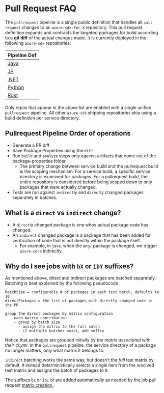 # Pull Request FAQ

The `pullrequest` pipeline is a single public definition that handles all `pull request` changes to an `azure-sdk-for-X` repository. This pull request definition expands and contracts the targeted packages for build according to a **git diff** of the actual changes made. It is currently deployed in the following `azure-sdk` repositories:

| Pipeline Def |
|---|
| [Java](https://dev.azure.com/azure-sdk/public/_build?definitionId=7413) |
| [JS](https://dev.azure.com/azure-sdk/public/_build?definitionId=7140) |
| [.NET](https://dev.azure.com/azure-sdk/public/_build?definitionId=7327) |
| [Python](https://dev.azure.com/azure-sdk/public/_build?definitionId=7050) |
| [Rust](https://dev.azure.com/azure-sdk/public/_build?definitionId=7126) |

Only repos that appear in the above list are enabled with a single unified `pullrequest` pipeline. All other `azure-sdk` shipping repositories ship using a build definition per service directory.

## Pullrequest Pipeline Order of operations

- Generate a PR diff
- Save Package Properties using the `diff`
- Run `build` and `analyze` steps only against artifacts that come out of the package-properties folder
  - The primary change between service build and the pullrequest build is the scoping mechanism. For a service build, a specific service directory is examined for packages. For a pullrequest build, the entire repository is considered before being scoped down to only packages that were actually changed.
- Tests are run against `indirect`ly and `direct`ly changed packages separately in batches.

## What is a `direct` vs `indirect` change?

- A `direct`ly changed package is one whos actual package code has changed.
- An `indirect` changed package is a package that has been added for verification of code that is not directly within the package itself.
  - For example, in `java`, when the `eng/` package is changed, we trigger `azure-core` indirectly.

## Why do I see jobs with `bX` or `ibY` suffixes?

As mentioned above, direct and indirect packages are batched separately. Batching is best explained by the following pseudocode

```
batchSize = configurable # of packages in each test batch, defaults to 10
directPackages = the list of packages with directly changed code in the PR

group the direct packages by matrix configuration
  - each matrix contribution
    - group by batch size
      - assign the matrix to the full batch
      - if multiple batches exist, add suffix
```

Notice that packages are grouped initially by _the matrix associated with their ci.yml_. In the `pullrequest` pipeline, the service directory of a package no longer matters, only what matrix it belongs to.

`indirect` batching works the same way, but doesn't the _full_ test matrix by default. It instead deterministically selects a single item from the resolved test matrix and assigns the batch of packages to it.

The suffixes `b1` or `ib1` or are added automatically as needed by the job pull request [matrix creation.](../../../common/scripts/job-matrix/Create-JobMatrix.ps1).